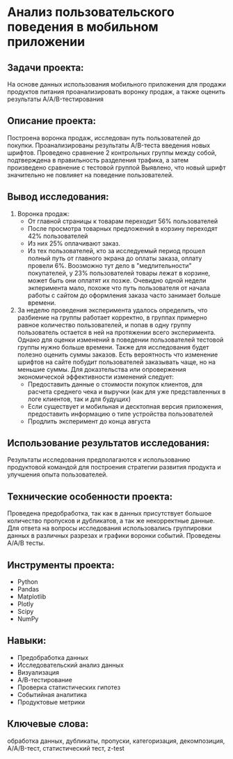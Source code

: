# Анализ пользовательского поведения в мобильном приложении


## Задачи проекта:

На основе данных использования мобильного приложения для продажи продуктов питания проанализировать воронку продаж, а также оценить результаты A/A/B-тестирования 

## Описание проекта:

Построена воронка продаж, исследован путь пользователей до покупки. Проанализированы
результаты A/B-теста введения новых шрифтов. Проведено сравнение 2 контрольных группы между
собой, подтверждена в правильность разделения трафика, а затем произведено сравнение с тестовой группой
Выявлено, что новый шрифт значительно не повлияет на поведение пользователей.

## Вывод исследования:

1. Воронка продаж:
   - От главной страницы к товарам переходит 56% пользователей
   - После просмотра товарных предложений в корзину переходят 42% пользователей
   - Из них 25% оплачивают заказ.
   - Из тех пользователей, кто за исследуемый период прошел полный путь от главного экрана до оплаты заказа, оплату провели 6%.
     Воозможно тут дело в "медлительности" покупателей, у 23% пользователей товары лежат в корзине, может быть они оплатят их позже.
     Очевидно одной недели экперимента мало, похоже что путь пользователя от начала работы с сайтом до оформления заказа часто занимает больше времени.
2. За неделю проведения эксперимента удалось определить, что разбиение на группы работает корректно, в группах примерно равное количество пользователей,
и попав в одну группу пользователь остается в ней на протяжении всего эксперимента.
Однако для оценки изменений в поведении пользователей тестовой группы нужно больше времени. Также для исследования
будет полезно оценить суммы заказов. Есть вероятность что изменение шрифтов на сайте побудит пользователей заказывать чаще, но на меньшие суммы.
Для доказтельства или опровержения экономической эффективности изменений следует:
    - Предоставить данные о стоимости покупок клиентов, для расчета среднего чека и выручки (как для уже представленных в логе клиентов, так и для будущих)
    - Если существует и мобильная и десктопная версия приложения, предоставить информацию о типе устройства пользователей
    - Продлить эксперимент до конца августа

## Использование результатов исследования:

Результаты исследования предполагаются к использованию продуктовой командой для построения стратегии развития продукта и улучшения опыта пользователей.

## Технические особенности проекта:

Проведена предобработка, так как в данных присутствует большое количество пропусков и дубликатов, а так же некорректные данные.
Для ответа на вопросы исследования использовались группировки данных в различных разрезах и графики воронки событий. Проведены А/А/В тесты.

## Инструменты проекта:

- Python
- Pandas
- Matplotlib
- Plotly
- Scipy
- NumPy


## Навыки:

- Предобработка данных
- Исследовательский анализ данных
- Визуализация
- А/В-тестирование
- Проверка статистических гипотез
- Событийная аналитика
- Продуктовые метрики

  
## Ключевые слова:

обработка данных, дубликаты, пропуски, категоризация, декомпозиция, A/А/B-тест, статистический тест, z-test
